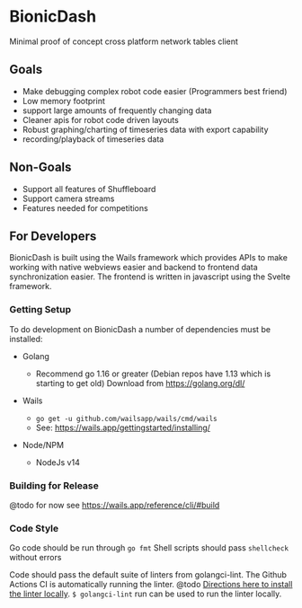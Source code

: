 BionicDash
==========

Minimal proof of concept cross platform network tables client

## Goals
- Make debugging complex robot code easier (Programmers best friend)
- Low memory footprint
- support large amounts of frequently changing data
- Cleaner apis for robot code driven layouts
- Robust graphing/charting of timeseries data with export capability
- recording/playback of timeseries data

## Non-Goals
- Support all features of Shuffleboard
- Support camera streams
- Features needed for competitions

## For Developers
BionicDash is built using the Wails framework which provides APIs to make working
with native webviews easier and backend to frontend data synchronization easier.
The frontend is written in javascript using the Svelte framework.

### Getting Setup
To do development on BionicDash a number of dependencies must be installed:

- Golang
    - Recommend go 1.16 or greater (Debian repos have 1.13 which is starting to get old) Download from https://golang.org/dl/

- Wails
    - `go get -u github.com/wailsapp/wails/cmd/wails`
    - See: https://wails.app/gettingstarted/installing/
    
- Node/NPM
    - NodeJs v14
    
### Building for Release
@todo for now see https://wails.app/reference/cli/#build

### Code Style
Go code should be run through `go fmt` 
Shell scripts should pass `shellcheck` without errors

Code should pass the default suite of linters from golangci-lint. 
The Github Actions CI is automatically running the linter. @todo
[Directions here to install the linter locally](https://golangci-lint.run/usage/install/). 
`$ golangci-lint` run can be used to run the linter locally. 
